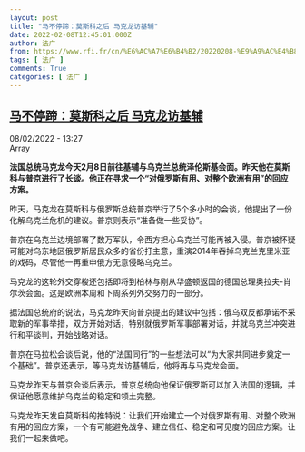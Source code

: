 ```yaml
---
layout: post
title: "马不停蹄：莫斯科之后 马克龙访基辅"
date: 2022-02-08T12:45:01.000Z
author: 法广
from: https://www.rfi.fr/cn/%E6%AC%A7%E6%B4%B2/20220208-%E9%A9%AC%E4%B8%8D%E5%81%9C%E8%B9%84-%E8%8E%AB%E6%96%AF%E7%A7%91%E4%B9%8B%E5%90%8E-%E9%A9%AC%E5%85%8B%E9%BE%99%E8%AE%BF%E5%9F%BA%E8%BE%85
tags: [ 法广 ]
comments: True
categories: [ 法广 ]
---
```

<!--1644324301000-->
[马不停蹄：莫斯科之后 马克龙访基辅](https://www.rfi.fr/cn/%E6%AC%A7%E6%B4%B2/20220208-%E9%A9%AC%E4%B8%8D%E5%81%9C%E8%B9%84-%E8%8E%AB%E6%96%AF%E7%A7%91%E4%B9%8B%E5%90%8E-%E9%A9%AC%E5%85%8B%E9%BE%99%E8%AE%BF%E5%9F%BA%E8%BE%85)
------

<div>
<div>08/02/2022 - 13:27</div>Array<p><strong>                    法国总统马克龙今天2月8日前往基辅与乌克兰总统泽伦斯基会面。昨天他在莫斯科与普京进行了长谈。他正在寻求一个“对俄罗斯有用、对整个欧洲有用”的回应方案。                </strong></p><div >                    <p>昨天，马克龙在莫斯科与俄罗斯总统普京举行了5个多小时的会谈，他提出了一份化解乌克兰危机的建议。普京则表示“准备做一些妥协”。</p><p>普京在乌克兰边境部署了数万军队，令西方担心乌克兰可能再被入侵。普京被怀疑可能对乌东地区俄罗斯居民众多的省份打主意，重演2014年吞掉乌克兰克里米亚的戏码，尽管他一再重申俄方无意侵略乌克兰。</p><p>马克龙的这轮外交穿梭还包括即将到柏林与刚从华盛顿返国的德国总理奥拉夫-肖尔茨会面。这是欧洲本周和下周系列外交努力的一部分。</p><p>据法国总统府的说法，马克龙昨天向普京提出的建议中包括：俄乌双反都承诺不采取新的军事举措，双方开始对话，特别就俄罗斯军事部署对话，并就乌克兰冲突进行和平谈判，开始战略对话。</p><p>普京在马拉松会谈后说，他的“法国同行”的一些想法可以“为大家共同进步奠定一个基础”。普京还表示，等马克龙访基辅后，他将再与马克龙会面。</p><p>马克龙昨天与普京会谈后表示，普京总统向他保证俄罗斯可以加入法国的逻辑，并保证他愿意维护乌克兰的稳定和领土完整。</p><p>马克龙昨天发自莫斯科的推特说：让我们开始建立一个对俄罗斯有用、对整个欧洲有用的回应方案，一个有可能避免战争、建立信任、稳定和可见度的回应方案。让我们一起来做吧。</p>                                            <div data-selfpromo-newsletter>    </div>    <div data-selfpromo-app>    </div>                </div>
</div>
